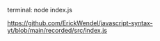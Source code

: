 terminal: node index.js

https://github.com/ErickWendel/javascript-syntax-yt/blob/main/recorded/src/index.js
